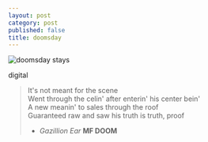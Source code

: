 ```yaml
---
layout: post
category: post
published: false
title: doomsday
---
```

![doomsday stays](/media/doomsday.jpeg)
<!--more-->
<span class='medium fr'>digital</span>  
  
  
  
>It's not meant for the scene  
>Went through the celin' after enterin' his center bein'  
>A new meanin' to sales through the roof  
>Guaranteed raw and saw his truth is truth, proof  
>  - *Gazillion Ear* **MF DOOM**  
